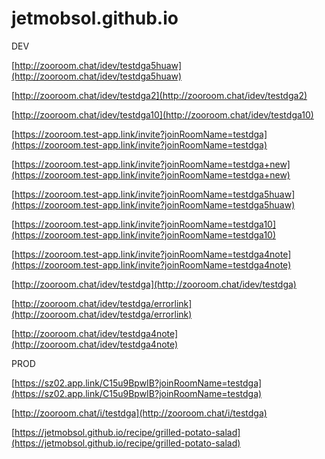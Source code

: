 

# jetmobsol.github.io

DEV

[http://zooroom.chat/idev/testdga5huaw](http://zooroom.chat/idev/testdga5huaw)

[http://zooroom.chat/idev/testdga2](http://zooroom.chat/idev/testdga2)

[http://zooroom.chat/idev/testdga10](http://zooroom.chat/idev/testdga10)

[https://zooroom.test-app.link/invite?joinRoomName=testdga](https://zooroom.test-app.link/invite?joinRoomName=testdga)

[https://zooroom.test-app.link/invite?joinRoomName=testdga+new](https://zooroom.test-app.link/invite?joinRoomName=testdga+new)

[https://zooroom.test-app.link/invite?joinRoomName=testdga5huaw](https://zooroom.test-app.link/invite?joinRoomName=testdga5huaw)

[https://zooroom.test-app.link/invite?joinRoomName=testdga10](https://zooroom.test-app.link/invite?joinRoomName=testdga10)

[https://zooroom.test-app.link/invite?joinRoomName=testdga4note](https://zooroom.test-app.link/invite?joinRoomName=testdga4note)


[http://zooroom.chat/idev/testdga](http://zooroom.chat/idev/testdga)

[http://zooroom.chat/idev/testdga/errorlink](http://zooroom.chat/idev/testdga/errorlink)

[http://zooroom.chat/idev/testdga4note](http://zooroom.chat/idev/testdga4note)



PROD     

[https://sz02.app.link/C15u9BpwIB?joinRoomName=testdga](https://sz02.app.link/C15u9BpwIB?joinRoomName=testdga)

[http://zooroom.chat/i/testdga](http://zooroom.chat/i/testdga)



[https://jetmobsol.github.io/recipe/grilled-potato-salad](https://jetmobsol.github.io/recipe/grilled-potato-salad)
